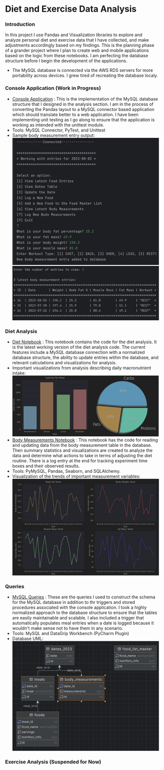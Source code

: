 # Diet and Exercise Data Analysis
### Introduction

In this project I use Pandas and Visualization libraries 
to explore and analyze personal diet and exercise data that I
have collected, and make adjustments accordingly based on my
findings. This is the planning phase of a grander project where
I plan to create web and mobile applications based on the logic 
from these notebooks. I am perfecting the database structure 
before I begin the development of the applications.

* The MySQL database is connected via the AWS RDS servers for more portability across devices. I grew tired of recreating the database localy.

### Console Application (Work in Progress)
* <a href="https://github.com/Artuk009/NewDIetAndExercise/tree/c4b238c3e242db4a9542e44d1117cd41178dbe61/Console_Application">Console Application</a> :
This is the implementation of the MySQL database structure that I designed in the analysis section. I am in the process
of converting the Pandas layout to a MySQL connector based application which should translate better to a web application.
I have been implementing unit testing as I go along to ensure that the application is working as intended with the 
unittest module.
* Tools: MySQL Connector, PyTest, and Unittest
* Sample body measurement entry output:<br>
  ![Output #1](https://github.com/Artuk009/NewDIetAndExercise/blob/c7e5abd04e23f7c1e9aea7605bb5e33ce0a7ad9a/Visualizations/output1.png)
  ![Output #2](https://github.com/Artuk009/NewDIetAndExercise/blob/c7e5abd04e23f7c1e9aea7605bb5e33ce0a7ad9a/Visualizations/output2.png)

### Diet Analysis
* <a href="https://github.com/Artuk009/NewDIetAndExercise/blob/4d44f4d5e933581bf5e5c762a788e415a2d0ccd0/Diet_Analysis/diet_v6(Latest).ipynb">Diet Notebook</a> :
This notebook contains the code for the diet analysis. It is the latest
working version of the diet analysis code. The current features include
a MySQL database connection with a normalized database structure, the ability
to update entries within the database, and relevant calculations and 
visualizations for analysis.
* Important visualizations from analysis describing daily macronutrient intake:<br>
  ![DataViz](https://github.com/Artuk009/NewDIetAndExercise/blob/8f86dd8e32bf058a2a93f961104e24c57514b632/Visualizations/pieandbar.png)
* <a href="https://github.com/Artuk009/NewDIetAndExercise/blob/4251f03ca64b183f2f98905b4400de4730898447/Diet_Analysis/body_measurements_v3.ipynb">Body Measurements Notebook</a> :
This notebook has the code for reading and updating data from the body measurement table in the database. Then 
summary statistics and visualizations are created to analyze the data and determine what actions to take in terms
of adjusting the diet routine. There is a log entry at the end for tracking experiment time boxes and their
observed results.
* Tools: PyMySQL, Pandas, Seaborn, and SQLAlchemy.
* Visualization of the trends of important measurement variables:<br>
  ![Trends](https://github.com/Artuk009/NewDIetAndExercise/blob/2b10ca841579d1da443ea679751901cdaa0f220e/Visualizations/trends.png) 

### Queries
* <a href="https://github.com/Artuk009/NewDIetAndExercise/blob/90755b9eeae766faf609a628954ccc2c93134e78/Queries/aws_rds_MYSQL.sql">MySQL Queries</a> :
These are the queries I used to construct the schema for the MySQL database in addition to thr triggers and stored procedures
associated with the console application. I took a highly normalized approach to the database structure to ensure that the
tables are easily maintainable and scalable. I also included a trigger that automatically populates meal entries when a
date is logged because it wouldn't make sense not to have them in any scenario.
* Tools: MySQL and DataGrip Workbench (PyCharm Plugin)
* Database UML:<br>
![DB UML](https://github.com/Artuk009/NewDIetAndExercise/blob/d70365d5a6652dbf2906c8a765f948477cb86aef/Visualizations/DB_UML.png)


### Exercise Analysis (Suspended for Now)
